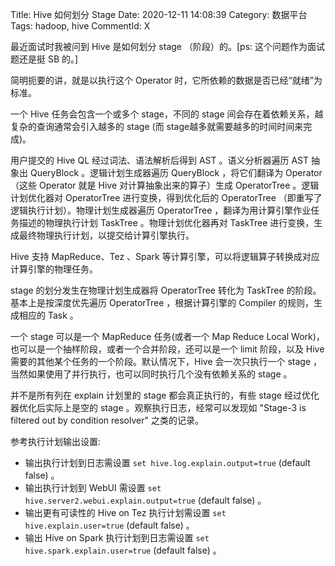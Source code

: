 Title: Hive 如何划分 Stage
Date: 2020-12-11 14:08:39
Category: 数据平台
Tags: hadoop, hive
CommentId: X


<!-- PELICAN_END_SUMMARY -->

最近面试时我被问到 Hive 是如何划分 stage （阶段）的。[ps: 这个问题作为面试题还是挺 SB 的。]

简明扼要的讲，就是以执行这个 Operator 时，它所依赖的数据是否已经“就绪”为标准。

一个 Hive 任务会包含一个或多个 stage，不同的 stage 间会存在着依赖关系，越复杂的查询通常会引入越多的 stage (而 stage越多就需要越多的时间时间来完成)。

用户提交的 Hive QL 经过词法、语法解析后得到 AST 。语义分析器遍历 AST 抽象出 QueryBlock 。逻辑计划生成器遍历 QueryBlock ，将它们翻译为 Operator（这些 Operator 就是 Hive 对计算抽象出来的算子）生成 OperatorTree 。逻辑计划优化器对 OperatorTree 进行变换，得到优化后的 OperatorTree （即重写了逻辑执行计划）。物理计划生成器遍历 OperatorTree ，翻译为用计算引擎作业任务描述的物理执行计划 TaskTree 。物理计划优化器再对 TaskTree 进行变换，生成最终物理执行计划，以提交给计算引擎执行。

Hive 支持 MapReduce、Tez 、Spark 等计算引擎，可以将逻辑算子转换成对应计算引擎的物理任务。

stage 的划分发生在物理计划生成器将 OperatorTree 转化为 TaskTree 的阶段。基本上是按深度优先遍历 OperatorTree ，根据计算引擎的 Compiler 的规则，生成相应的 Task 。

一个 stage 可以是一个 MapReduce 任务(或者一个 Map Reduce Local Work)，也可以是一个抽样阶段，或者一个合并阶段，还可以是一个 limit 阶段，以及 Hive 需要的其他某个任务的一个阶段。默认情况下，Hive 会一次只执行一个 stage ，当然如果使用了并行执行，也可以同时执行几个没有依赖关系的 stage 。

并不是所有列在 explain 计划里的 stage 都会真正执行的，有些 stage 经过优化器优化后实际上是空的 stage 。观察执行日志，经常可以发现如 "Stage-3 is filtered out by condition resolver" 之类的记录。

参考执行计划输出设置:

- 输出执行计划到日志需设置 `set hive.log.explain.output=true` (default false) 。
- 输出执行计划到 WebUI 需设置 `set hive.server2.webui.explain.output=true` (default false) 。
- 输出更有可读性的 Hive on Tez 执行计划需设置 `set hive.explain.user=true` (default false) 。
- 输出 Hive on Spark 执行计划到日志需设置 `set hive.spark.explain.user=true` (default false) 。









